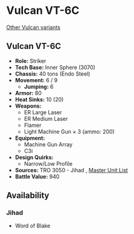 # Vulcan VT-6C 

[Other Vulcan variants](../vulcan.md) 

## Vulcan VT-6C 

- **Role:** Striker 
- **Tech Base:** Inner Sphere (3070) 
- **Chassis:** 40 tons (Endo Steel) 
- **Movement:** 6 / 9 
  - **Jumping:** 6 
- **Armor:** 80 
- **Heat Sinks:** 10 (20) 
- **Weapons:** 
  - ER Large Laser 
  - ER Medium Laser 
  - Flamer 
  - Light Machine Gun × 3 (ammo: 200) 
- **Equipment:** 
  - Machine Gun Array 
  - C3i 
- **Design Quirks:** 
  - Narrow/Low Profile 
- **Sources:** TRO 3050 - Jihad , [Master Unit List](http://masterunitlist.info/Unit/Details/3464) 
- **Battle Value:** 940 

## Availability 

### Jihad 

- Word of Blake 

